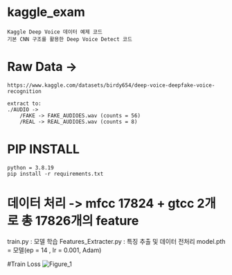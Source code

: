 # kaggle_exam
    Kaggle Deep Voice 데이터 예제 코드
    기본 CNN 구조를 활용한 Deep Voice Detect 코드

# Raw Data -> 
    https://www.kaggle.com/datasets/birdy654/deep-voice-deepfake-voice-recognition
    
    extract to:
    ./AUDIO ->
        /FAKE -> FAKE_AUDIOES.wav (counts = 56)
        /REAL -> REAL_AUDIOES.wav (counts = 8)
# PIP INSTALL
    python = 3.8.19
    pip install -r requirements.txt

# 데이터 처리 -> mfcc 17824 + gtcc 2개로 총 17826개의 feature

train.py : 모델 학습
Features_Extracter.py : 특징 추출 및 데이터 전처리
model.pth = 모델(ep = 14 , lr = 0.001, Adam)



#Train Loss
![Figure_1](https://github.com/KillingVoice/kaggle_exam/assets/162958984/99c7c105-549d-466d-81a9-0b53e255c5db)
